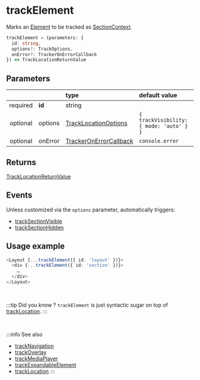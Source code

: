 # trackElement

Marks an [Element](/tracking/core-concepts/elements.md#elements) to be tracked as [SectionContext](/taxonomy/location-contexts/SectionContext.md).

```typescript
trackElement = (parameters: {
  id: string,
  options?: TrackOptions,
  onError?: TrackerOnErrorCallback
}) => TrackLocationReturnValue
```

## Parameters
|          |         | type                                                                                   | default value
| :-:      | :--     | :--                                                                                    | :--           
| required | **id**  | string                                                                                 |
| optional | options | [TrackLocationOptions](/tracking/api-reference/interfaces/TrackLocationOptions.md)     | `{ trackVisibility: { mode: 'auto' } }`
| optional | onError | [TrackerOnErrorCallback](/tracking/api-reference/interfaces/TrackerOnErrorCallback.md) | `console.error`

## Returns
[TrackLocationReturnValue](/tracking/api-reference/interfaces/TrackLocationReturnValue.md)

## Events
Unless customized via the `options` parameter, automatically triggers:

- [trackSectionVisible](/tracking/api-reference/event-trackers/trackSectionVisible.md)
- [trackSectionHidden](/tracking/api-reference/event-trackers/trackSectionHidden.md)

## Usage example

```typescript jsx
<Layout {...trackElement({ id: 'layout' })}>
  <div {...trackElement({ id: 'section' })}>
    …
  </div>
</Layout>
```

<br />

:::tip Did you know ?
`trackElement` is just syntactic sugar on top of [trackLocation](/tracking/api-reference/low-level/trackLocation.md).
:::

<br />


:::info See also
- [trackNavigation](/tracking/api-reference/location-trackers/trackNavigation.md)
- [trackOverlay](/tracking/api-reference/location-trackers/trackOverlay.md)
- [trackMediaPlayer](/tracking/api-reference/location-trackers/trackMediaPlayer.md)
- [trackExpandableElement](/tracking/api-reference/location-trackers/trackExpandableElement.md)
- [trackLocation](/tracking/api-reference/low-level/trackLocation.md)
:::
